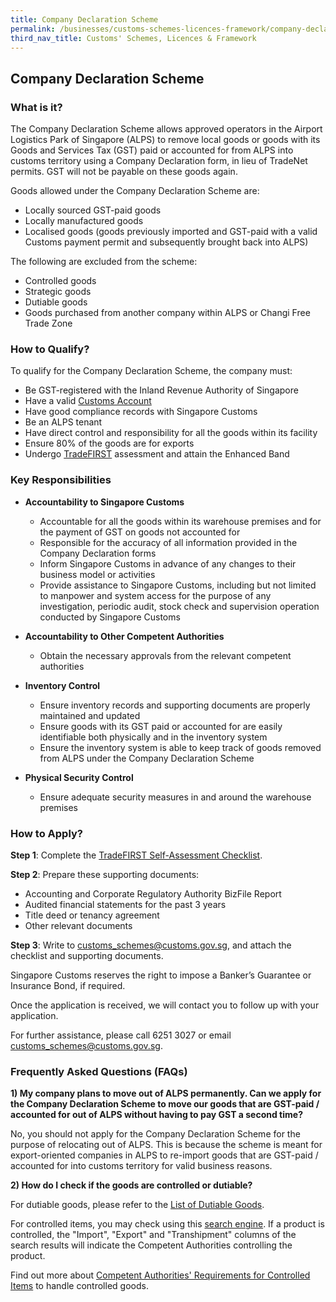 ```yaml
---
title: Company Declaration Scheme
permalink: /businesses/customs-schemes-licences-framework/company-declaration-scheme
third_nav_title: Customs' Schemes, Licences & Framework
---
```


## Company Declaration Scheme

### What is it?

The Company Declaration Scheme allows approved operators in the Airport Logistics Park of Singapore (ALPS) to remove local goods or goods with its Goods and Services Tax (GST) paid or accounted for from ALPS into customs territory using a Company Declaration form, in lieu of TradeNet permits. GST will not be payable on these goods again.

Goods allowed under the Company Declaration Scheme are:

-   Locally sourced GST-paid goods
-   Locally manufactured goods
-   Localised goods (goods previously imported and GST-paid with a valid Customs payment permit and subsequently brought back into ALPS)

The following are excluded from the scheme:

-   Controlled goods
-   Strategic goods
-   Dutiable goods
-   Goods purchased from another company within ALPS or Changi Free Trade Zone

### How to Qualify?

To qualify for the Company Declaration Scheme, the company must:

-   Be GST-registered with the Inland Revenue Authority of Singapore
-   Have a valid  [Customs Account](/businesses/registration-matters/registration-procedures/activate-customs)
-   Have good compliance records with Singapore Customs
-   Be an ALPS tenant
-   Have direct control and responsibility for all the goods within its facility
-   Ensure 80% of the goods are for exports
-   Undergo  [TradeFIRST](/businesses/customs-schemes-licences-framework/trade-first) assessment and attain the Enhanced Band

### Key Responsibilities

-   **Accountability to Singapore Customs**
    
    -   Accountable for all the goods within its warehouse premises and for the payment of GST on goods not accounted for
    -   Responsible for the accuracy of all information provided in the Company Declaration forms
    -   Inform Singapore Customs in advance of any changes to their business model or activities
    -   Provide assistance to Singapore Customs, including but not limited to manpower and system access for the purpose of any investigation, periodic audit, stock check and supervision operation conducted by Singapore Customs

-   **Accountability to Other Competent Authorities**
    
    -   Obtain the necessary approvals from the relevant competent authorities

-   **Inventory Control**
    
    -   Ensure inventory records and supporting documents are properly maintained and updated
    -   Ensure goods with its GST paid or accounted for are easily identifiable both physically and in the inventory system
    -   Ensure the inventory system is able to keep track of goods removed from ALPS under the Company Declaration Scheme

-   **Physical Security Control**
    
    -   Ensure adequate security measures in and around the warehouse premises

### How to Apply?

**Step 1**: Complete the  [TradeFIRST Self-Assessment Checklist](/documents/businesses/31May2019-final-TradeFIRST-SelfAssessment-Checklist-approved.xlsx).

**Step 2**: Prepare these supporting documents:

-   Accounting and Corporate Regulatory Authority BizFile Report
-   Audited financial statements for the past 3 years
-   Title deed or tenancy agreement
-   Other relevant documents

**Step 3**: Write to  [customs_schemes@customs.gov.sg](mailto:customs_schemes@customs.gov.sg), and attach the checklist and supporting documents.

Singapore Customs reserves the right to impose a Banker’s Guarantee or Insurance Bond, if required.

Once the application is received, we will contact you to follow up with your application.

For further assistance, please call 6251 3027 or email  [customs_schemes@customs.gov.sg](mailto:customs_schemes@customs.gov.sg).

### Frequently Asked Questions (FAQs)

**1) My company plans to move out of ALPS permanently. Can we apply for the Company Declaration Scheme to move our goods that are GST-paid / accounted for out of ALPS without having to pay GST a second time?**

No, you should not apply for the Company Declaration Scheme for the purpose of relocating out of ALPS. This is because the scheme is meant for export-oriented companies in ALPS to re-import goods that are GST-paid / accounted for into customs territory for valid business reasons.

**2) How do I check if the goods are controlled or dutiable?**

For dutiable goods, please refer to the  [List of Dutiable Goods](/businesses/valuation-duties-taxes-fees/duties-and-dutiable-goods/list-of-dutiable-goods).

For controlled items, you may check using this  [search engine](https://www.tradenet.gov.sg/tradenet/portlets/search/searchHSCA/searchInitHSCA.do). If a product is controlled, the "Import", "Export" and "Transhipment" columns of the search results will indicate the Competent Authorities controlling the product.

Find out more about  [Competent Authorities' Requirements for Controlled Items](/about-us/national-single-window/overview/competent-authorities-requirements)  to handle controlled goods.
